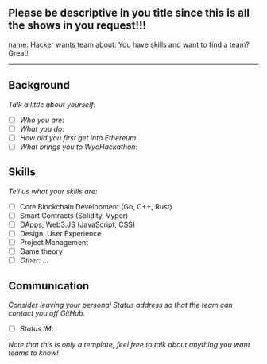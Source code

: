 Please be descriptive in you title since this is all the shows in you request!!!
---
name: Hacker wants team
about: You have skills and want to find a team? Great!

---

## Background

_Talk a little about yourself:_

- [ ] _Who you are_: 
- [ ] _What you do_: 
- [ ] _How did you first get into Ethereum_: 
- [ ] _What brings you to WyoHackathon_: 

## Skills

_Tell us what your skills are:_

- [ ] Core Blockchain Development (Go, C++, Rust)
- [ ] Smart Contracts (Solidity, Vyper)
- [ ] DApps, Web3.JS (JavaScript, CSS)
- [ ] Design, User Experience
- [ ] Project Management
- [ ] Game theory
- [ ] _Other_: ...

## Communication

_Consider leaving your personal Status address so that the team can contact you off GitHub._

- [ ] _Status IM_:

_Note that this is only a template, feel free to talk about anything you want teams to know!_
